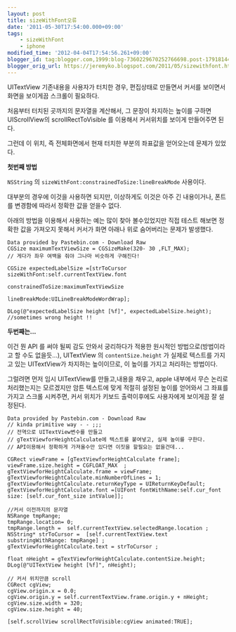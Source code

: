 ```yaml
---
layout: post
title: sizeWithFont오류
date: '2011-05-30T17:54:00.000+09:00'
tags:
    - sizeWithFont
    - iphone
modified_time: '2012-04-04T17:54:56.261+09:00'
blogger_id: tag:blogger.com,1999:blog-7360229670252766698.post-1791814448166401290
blogger_orig_url: https://jeremyko.blogspot.com/2011/05/sizewithfont.html
---
```


UITextView 기존내용을 사용자가 터치한 경우, 편집상태로 만들면서
커서를 보이면서 화면을 보이게끔 스크롤이 필요하다.

처음부터 터치된 곳까지의 문자열을 계산해서, 그 문장이 차지하는 높이를 구하면
UIScrollView의 scrollRectToVisible 를 이용해서 커서위치를 보이게 만들어주면 된다.

그런데 이 위치, 즉 전체화면에서 현재 터치한 부분의 좌표값을 얻어오는데 문제가 있었다.

**첫번째 방법**

`NSString` 의 `sizeWithFont:constrainedToSize:lineBreakMode` 사용이다.

대부분의 경우에 이것을 사용하면 되지만, 이상하게도 이것은 아주 긴 내용이거나,
폰트를 변경함에 따라서 정확한 값을 얻을수 없다.

아래의 방법을 이용해서 사용하는 예는 많이 찾아 볼수있었지만 직접 테스트 해보면 정확한 값을 가져오지 못해서 커서가
화면 아래나 위로 숨어버리는 문제가 발생했다.

    Data provided by Pastebin.com - Download Raw
    CGSize maximumTextViewSize = CGSizeMake(320- 30 ,FLT_MAX);
    // 게다가 좌우 여백을 줘야 그나마 비슷하게 구해진다!

    CGSize expectedLabelSize =[strToCursor  sizeWithFont:self.currentTextView.font
                                                            constrainedToSize:maximumTextViewSize
                                                            lineBreakMode:UILineBreakModeWordWrap];

    DLog(@"expectedLabelSize height [%f]", expectedLabelSize.height); //sometimes wrong height !!

**두번째는...**

이건 뭔 API 를 써야 될찌 감도 안와서 궁리하다가 적용한 원시적인 방법으로(방법이라고 할 수도 없을듯...),
UITextView 의 `contentSize.height` 가 실제로 텍스트를 가지고 있는 UITextView가 차지하는
높이이므로, 이 높이를 가지고 처리하는 방법이다.

그럴려면 먼저 임시 UITextView를 만들고,내용을 채우고, apple 내부에서 무슨 논리로
처리했는지는 모르겠지만 암튼 텍스트에 맞게 적절히 설정된 높이를 얻어와서 그 좌표를 가지고
스크롤 시켜주면, 커서 위치가 키보드 출력이후에도 사용자에게 보이게끔 잘 설정된다.

    Data provided by Pastebin.com - Download Raw
    // kinda primitive way - - ;;;
    // 전역으로 UITextView변수를 만들고
    // gTextViewforHeightCalculate에 텍스트를 붙여넣고, 실제 높이를 구한다.
    // API이용해서 정확하게 가져올수만 있다면 이짓을 할필요는 없을건데...

    CGRect viewFrame = [gTextViewforHeightCalculate frame];
    viewFrame.size.height = CGFLOAT_MAX  ;
    gTextViewforHeightCalculate.frame = viewFrame;
    gTextViewforHeightCalculate.minNumberOfLines = 1;
    gTextViewforHeightCalculate.returnKeyType = UIReturnKeyDefault;
    gTextViewforHeightCalculate.font =[UIFont fontWithName:self.cur_font size: [self.cur_font_size intValue]];

    //커서 이전까지의 문자열
    NSRange tmpRange;
    tmpRange.location= 0;
    tmpRange.length =  self.currentTextView.selectedRange.location ;
    NSString* strToCursor =  [self.currentTextView.text substringWithRange: tmpRange] ;
    gTextViewforHeightCalculate.text = strToCursor ;

    float nHeight = gTextViewforHeightCalculate.contentSize.height;
    DLog(@"UITextView height [%f]", nHeight);

    // 커서 위치만큼 scroll
    CGRect cgView;
    cgView.origin.x = 0.0;
    cgView.origin.y = self.currentTextView.frame.origin.y + nHeight;
    cgView.size.width = 320;
    cgView.size.height = 40;

    [self.scrollView scrollRectToVisible:cgView animated:TRUE];
